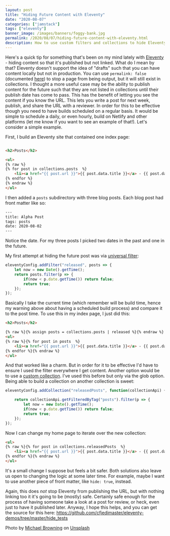 ```yaml
---
layout: post
title: "Hiding Future Content with Eleventy"
date: "2020-08-07"
categories: ["jamstack"]
tags: ["eleventy"]
banner_image: /images/banners/foggy-bank.jpg
permalink: /2020/08/07/hiding-future-content-with-eleventy.html
description: How to use custom filters and collections to hide Eleventy content for the future.
---
```


Here's a quick tip for something that's been on my mind lately with [Eleventy](https://www.11ty.dev) - hiding content so that it's published but not linked. What do I mean by that? Eleventy doesn't support the idea of "drafts" such that you can have content locally but not in production. You can use `permalink: false` (documented [here](https://www.11ty.dev/docs/permalinks/#disable-templating-in-permalinks)) to stop a page from being output, but it will still exist in collections. I thought a more useful case may be the ability to publish content for the future such that they are not listed in collections until their publish date has come to pass. This has the benefit of letting you see the content if you know the URL. This lets you write a post for next week, publish, and share the URL with a reviewer. In order for this to be effective though you need to have builds scheduled on a regular basis. It would be simple to schedule a daily, or even hourly, build on Netlify and other platforms (let me know if you want to see an example of that!). Let's consider a simple example.

First, I build an Eleventy site that contained one index page:

```html

<h2>Posts</h2>

<ul>
{% raw %}
{% for post in collections.posts  %}
	<li><a href="{{ post.url }}">{{ post.data.title }}</a> - {{ post.date }}</li>
{% endfor %}
{% endraw %}
</ul>
```

I then added a `posts` subdirectory with three blog posts. Each blog post had front matter like so:

```html
---
title: Alpha Post
tags: posts
date: 2020-08-02
---
```

Notice the date. For my three posts I picked two dates in the past and one in the future. 

My first attempt at hiding the future post was via [universal filter](https://www.11ty.dev/docs/filters/#universal-filters):

```js
eleventyConfig.addFilter("released", posts => {
	let now = new Date().getTime();
	return posts.filter(p => {
		if(now < p.date.getTime()) return false;
		return true;
	});
});
```

Basically I take the current time (which remember will be build time, hence my warning above about having a scheduled build process) and compare it to the post time. To use this in my index page, I just did this:

```html
<h2>Posts</h2>

{% raw %}{% assign posts = collections.posts | released %}{% endraw %}
<ul>
{% raw %}{% for post in posts  %}
	<li><a href="{{ post.url }}">{{ post.data.title }}</a> - {{ post.date }}</li>
{% endfor %}{% endraw %}
</ul>
```

And that worked like a charm. But in order for it to be effective I'd have to ensure I used the filter everywhere I get content. Another option would be to use a [custom collection](https://www.11ty.dev/docs/collections/). I've used this before but only via the glob option. Being able to build a collection on another collection is sweet:

```js
eleventyConfig.addCollection("releasedPosts", function(collectionApi) {

	return collectionApi.getFilteredByTag("posts").filter(p => {
		let now = new Date().getTime();
		if(now < p.date.getTime()) return false;
		return true;
	});
});
```

Now I can change my home page to iterate over the new collection:

```html
<ul>
{% raw %}{% for post in collections.releasedPosts  %}
	<li><a href="{{ post.url }}">{{ post.data.title }}</a> - {{ post.date }}</li>
{% endfor %}{% endraw %}
</ul>
```

It's a small change I suppose but feels a bit safer. Both solutions also leave us open to changing the logic at some later time. For example, maybe I want to use another piece of front matter, like `hide: true`, instead. 

Again, this does *not* stop Eleventy from publishing the URL, but with nothing linking too it it's going to be (mostly) safe. Certainly safe enough for the process of having someone take a look at a post for review, or heck, even just to have it published later. Anyway, I hope this helps, and you can get the source for this here: <https://github.com/cfjedimaster/eleventy-demos/tree/master/hide_tests>

<span>Photo by <a href="https://unsplash.com/@michaelwb?utm_source=unsplash&amp;utm_medium=referral&amp;utm_content=creditCopyText">Michael Browning</a> on <a href="https://unsplash.com/s/photos/hidden?utm_source=unsplash&amp;utm_medium=referral&amp;utm_content=creditCopyText">Unsplash</a></span>